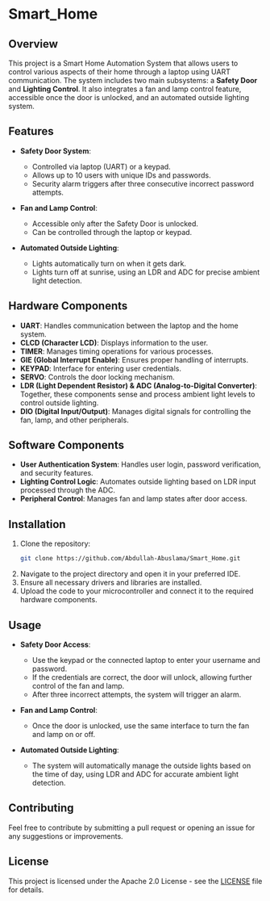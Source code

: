 # Smart_Home

## Overview
This project is a Smart Home Automation System that allows users to control various aspects of their home through a laptop using UART communication. The system includes two main subsystems: a **Safety Door** and **Lighting Control**. It also integrates a fan and lamp control feature, accessible once the door is unlocked, and an automated outside lighting system.

## Features
- **Safety Door System**: 
  - Controlled via laptop (UART) or a keypad.
  - Allows up to 10 users with unique IDs and passwords.
  - Security alarm triggers after three consecutive incorrect password attempts.
  
- **Fan and Lamp Control**:
  - Accessible only after the Safety Door is unlocked.
  - Can be controlled through the laptop or keypad.

- **Automated Outside Lighting**:
  - Lights automatically turn on when it gets dark.
  - Lights turn off at sunrise, using an LDR and ADC for precise ambient light detection.

## Hardware Components
- **UART**: Handles communication between the laptop and the home system.
- **CLCD (Character LCD)**: Displays information to the user.
- **TIMER**: Manages timing operations for various processes.
- **GIE (Global Interrupt Enable)**: Ensures proper handling of interrupts.
- **KEYPAD**: Interface for entering user credentials.
- **SERVO**: Controls the door locking mechanism.
- **LDR (Light Dependent Resistor) & ADC (Analog-to-Digital Converter)**: Together, these components sense and process ambient light levels to control outside lighting.
- **DIO (Digital Input/Output)**: Manages digital signals for controlling the fan, lamp, and other peripherals.

## Software Components
- **User Authentication System**: Handles user login, password verification, and security features.
- **Lighting Control Logic**: Automates outside lighting based on LDR input processed through the ADC.
- **Peripheral Control**: Manages fan and lamp states after door access.

## Installation
1. Clone the repository:
    ```bash
    git clone https://github.com/Abdullah-Abuslama/Smart_Home.git
    ```
2. Navigate to the project directory and open it in your preferred IDE.
3. Ensure all necessary drivers and libraries are installed.
4. Upload the code to your microcontroller and connect it to the required hardware components.

## Usage
- **Safety Door Access**:
  - Use the keypad or the connected laptop to enter your username and password.
  - If the credentials are correct, the door will unlock, allowing further control of the fan and lamp.
  - After three incorrect attempts, the system will trigger an alarm.

- **Fan and Lamp Control**:
  - Once the door is unlocked, use the same interface to turn the fan and lamp on or off.

- **Automated Outside Lighting**:
  - The system will automatically manage the outside lights based on the time of day, using LDR and ADC for accurate ambient light detection.

## Contributing
Feel free to contribute by submitting a pull request or opening an issue for any suggestions or improvements.

## License
This project is licensed under the Apache 2.0 License - see the [LICENSE](LICENSE) file for details.
